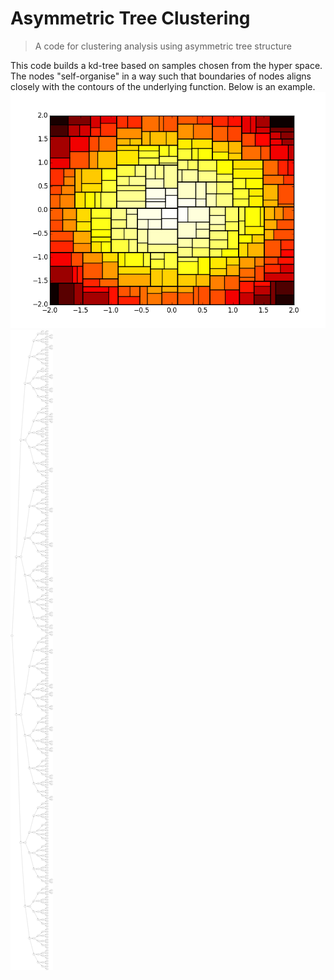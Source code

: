 # Asymmetric Tree Clustering

> A code for clustering analysis using asymmetric tree structure

This code builds a kd-tree based on samples chosen from the hyper space. The nodes "self-organise" in a way such that boundaries of nodes aligns closely with the contours of the underlying function. Below is an example.
![Gaussian function](./img/plotTree.png)
![Tree](./img/plotTreeGraph.png)
